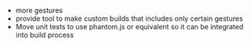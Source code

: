 - more gestures
- provide tool to make custom builds that includes only certain gestures
- Move unit tests to use phantom.js or equivalent so it can be integrated into build process